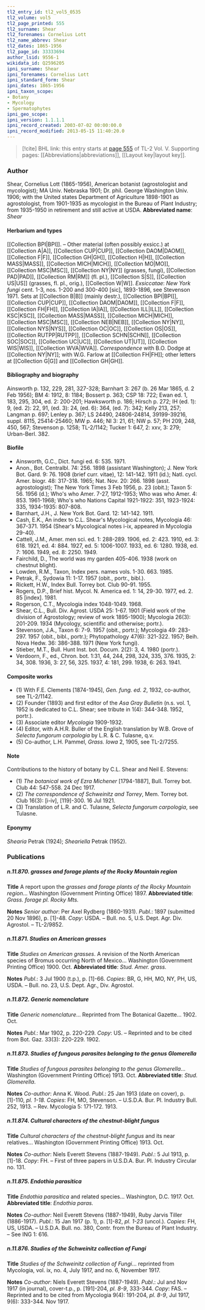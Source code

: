 ```yaml
---
tl2_entry_id: tl2_vol5_0535
tl2_volume: vol5
tl2_page_printed: 555
tl2_surname: Shear
tl2_forenames: Cornelius Lott
tl2_name_abbrev: Shear
tl2_dates: 1865-1956
tl2_page_id: 33333694
author_lsid: 9556-1
wikidata_id: Q2596205
ipni_surname: Shear
ipni_forenames: Cornelius Lott
ipni_standard_form: Shear
ipni_dates: 1865-1956
ipni_taxon_scope: 
- Botany
- Mycology
- Spermatophytes
ipni_geo_scope: 
ipni_version: 1.1.1.1
ipni_record_created: 2003-07-02 00:00:00.0
ipni_record_modified: 2013-05-15 11:40:20.0
---
```



> [!cite] BHL link: this entry starts at [page 555](https://www.biodiversitylibrary.org/page/33333694) of TL-2 Vol. V.
> Supporting pages: [[Abbreviations|abbreviations]], [[Layout key|layout key]].

### Author

Shear, Cornelius Lott (1865-1956), American botanist (agrostologist and mycologist); MA Univ. Nebraska 1901; Dr. phil. George Washington Univ. 1906; with the United states Department of Agriculture 1898-1901 as agrostologist, from 1901-1935 as mycologist in the Bureau of Plant Industry; from 1935-1950 in retirement and still active at USDA. 
**Abbreviated name**: *Shear*

#### Herbarium and types

[[Collection BPI|BPI]]. – Other material (often possibly exsicc.) at [[Collection A|A]], [[Collection CUP|CUP]], [[Collection DAOM|DAOM]], [[Collection F|F]], [[Collection GH|GH]], [[Collection H|H]], [[Collection MASS|MASS]], [[Collection MICH|MICH]], [[Collection MO|MO]], [[Collection MSC|MSC]], [[Collection NY|NY]] (grasses, fungi), [[Collection PAD|PAD]], [[Collection RM|RM]] (fl. pl.), [[Collection S|S]], [[Collection US|US]] (grasses, fl. pl., orig.), [[Collection W|W]].
*Exsiccatae*: *New York fungi* cent. 1-3, nos. 1-200 and 300-400 \[sic\], 1893-1896, see Stevenson 1971. Sets at [[Collection B|B]] (mainly destr.), [[Collection BPI|BPI]], [[Collection CUP|CUP]], [[Collection DAOM|DAOM]], [[Collection F|F]], [[Collection FH|FH]], [[Collection IA|IA]], [[Collection ILL|ILL]], [[Collection KSC|KSC]], [[Collection MASS|MASS]], [[Collection MICH|MICH]], [[Collection MSC|MSC]], [[Collection NEB|NEB]], [[Collection NY|NY]], [[Collection NYS|NYS]], [[Collection OC|OC]], [[Collection OS|OS]], [[Collection RUTPP|RUTPP]], [[Collection SCHN|SCHN]], [[Collection SOC|SOC]], [[Collection UC|UC]], [[Collection UT|UT]], [[Collection WIS|WIS]], [[Collection WVA|WVA]].
*Correspondence* with B.O. Dodge at [[Collection NY|NY]]; with W.G. Farlow at [[Collection FH|FH]]; other letters at [[Collection G|G]] and [[Collection GH|GH]].

#### Bibliography and biography

Ainsworth p. 132, 229, 281, 327-328; Barnhart 3: 267 (b. 26 Mar 1865, d. 2 Feb 1956); BM 4: 1912, 8: 1184; Bossert p. 363; CSP 18: 722; Ewan ed. 1, 183, 295, 304, ed. 2: 200-201; Hawksworth p. 186; Hirsch p. 272; IH (ed. 1): 9, (ed. 2): 22, 91, (ed. 3): 24, (ed. 6): 364, (ed. 7): 342; Kelly 213, 257; Langman p. 697; Lenley p. 367; LS 24490, 24806-24814, 39199-39216, suppl. 8115, 25414-25460; MW p. 446; NI 3: 21, 61; NW p. 57; PH 209, 248, 450, 567; Stevenson p. 1258; TL-2/1142; Tucker 1: 647, 2: xxv, 3: 279; Urban-Berl. 382.

#### Biofile

- Ainsworth, G.C., Dict. fungi ed. 6: 535. 1971.
- Anon., Bot. Centralbl. 74: 256. 1898 (assistant Washington); J. New York Bot. Gard. 9: 76. 1908 (brief curr. vitae), 12: 141-142. 1911 (id.); Natl. cycl. Amer. biogr. 48: 317-318. 1965; Nat. Nov. 20: 266. 1898 (asst. agrostologist); The New York Times 3 Feb 1956, p. 23 (obit.); Taxon 5: 56. 1956 (d.); Who's who Amer. 7-27, 1912-1953; Who was who Amer. 4: 853. 1961-1968; Who's who Nations Capital 1921-1922: 351, 1923-1924: 335, 1934-1935: 807-808.
- Barnhart, J.H., J. New York Bot. Gard. 12: 141-142. 1911.
- Cash, E.K., An index to C.L. Shear's Mycological notes, Mycologia 46: 367-371. 1954 (Shear's Mycological notes i-ix, appeared in Mycologia 29-40).
- Cattell, J.M., Amer. men sci. ed. 1: 288-289. 1906, ed. 2: 423. 1910, ed. 3: 618. 1921, ed. 4: 884. 1927, ed. 5: 1006-1007. 1933, ed. 6: 1280. 1938, ed. 7: 1606. 1949, ed. 8: 2250. 1949.
- Fairchild, D., The world was my garden 405-406. 1938 (work on chestnut blight).
- Lowden, R.M., Taxon, Index pers. names vols. 1-30. 663. 1985.
- Petrak, F., Sydowia 11: 1-17. 1957 (obit., portr., bibl.).
- Rickett, H.W., Index Bull. Torrey bot. Club 90-91. 1955.
- Rogers, D.P., Brief hist. Mycol. N. America ed. 1: 14, 29-30. 1977, ed. 2. 85 \[index\]. 1981.
- Rogerson, C.T., Mycologia index 1048-1049. 1968.
- Shear, C.L., Bull. Div. Agrost. USDA 25: 1-67. 1901 (Field work of the division of Agrostology; review of work 1895-1900); Mycologia 26(3): 201-209. 1934 (Mycology, scientific and otherwise; portr.).
- Stevenson, J.A., Taxon 6: 7-9. 1957 (obit., portr.); Mycologia 49: 283-297. 1957 (obit., bibl., portr.); Phytopathology 47(6): 321-322. 1957; Beih. Nova Hedw. 36: 386-388. 1971 (New York fungi).
- Stieber, M.T., Bull. Hunt Inst. bot. Docum. 2(2): 3, 4. 1980 (portr.).
- Verdoorn, F., ed., Chron. bot. 1:31, 44, 244, 298, 324, 335, 376. 1935, 2: 34, 308. 1936, 3: 27, 56, 325. 1937, 4: 181, 299. 1938, 6: 263. 1941.

#### Composite works

- (1) With F.E. Clements \[1874-1945\], *Gen. fung. ed. 2*, 1932, co-author, see TL-2/1142.
- (2) Founder (1893) and first editor of the *Asa Gray Bulletin* (n.s. vol. 1, 1952 is dedicated to C.L. Shear; see tribute in 1(4): 344-348. 1952, portr.).
- (3) Associate editor *Mycologia* 1909-1932.
- (4) Editor, with A.H.R. Buller of the English translation by W.B. Grove of *Selecta fungorum carpologia* by L.R. & C. Tulasne, q.v.
- (5) Co-author, L.H. Pammel, *Grass. Iowa* 2, 1905, see TL-2/7255.

#### Note

Contributions to the history of botany by C.L. Shear and Neil E. Stevens:
- (1) *The botanical work of Ezra Michener* \[1794-1887\], Bull. Torrey bot. Club 44: 547-558. 24 Dec 1917.
- (2) *The correspondence of Schweinitz and Torrey*, Mem. Torrey bot. Club 16(3): \[i-iv\], \[119\]-300. 16 Jul 1921.
- (3) Translation of L.R. and C. Tulasne, *Selecta fungorum carpologia*, see Tulasne.

#### Eponymy

*Shearia* Petrak (1924); *Sheariella* Petrak (1952).

### Publications

##### n.11.870. grasses and forage plants of the Rocky Mountain region

**Title**
A report upon the *grasses and forage plants of the Rocky Mountain region*... Washington (Government Printing Office) 1897.
**Abbreviated title**: *Grass. forage pl. Rocky Mts.*

**Notes**
*Senior author*: Per Axel Rydberg (1860-1931).
*Publ*.: 1897 (submitted 20 Nov 1896), p. \[1\]-48. *Copy*: USDA. – Bull. no. 5, U.S. Dept. Agr. Div. Agrostol. – TL-2/9852.

##### n.11.871. Studies on American grasses

**Title**
*Studies on American grasses*. A revision of the North American species of Bromus occurring North of Mexico... Washington (Government Printing Office) 1900. Oct.
**Abbreviated title**: *Stud. Amer. grass.*

**Notes**
*Publ*.: 3 Jul 1900 (t.p.), p. \[1\]-66. *Copies*: BR, G, HH, MO, NY, PH, US, USDA. – Bull. no. 23, U.S. Dept. Agr., Div. Agrostol.

##### n.11.872. Generic nomenclature

**Title**
*Generic nomenclature*... Reprinted from The Botanical Gazette... 1902. Oct.

**Notes**
*Publ*.: Mar 1902, p. 220-229. *Copy*: US. – Reprinted and to be cited from Bot. Gaz. 33(3): 220-229. 1902.

##### n.11.873. Studies of fungous parasites belonging to the genus Glomerella

**Title**
*Studies of fungous parasites belonging to the genus Glomerella*... Washington (Government Printing Office) 1913. Oct.
**Abbreviated title**: *Stud. Glomerella*.

**Notes**
*Co-author*: Anna K. Wood.
*Publ*.: 25 Jan 1913 (date on cover), p. \[1\]-110, *pl. 1-18. Copies*: FH, MO, Stevenson. – U.S.D.A. Bur. Pl. Industry Bull. 252, 1913. – Rev. Mycologia 5: 171-172. 1913.

##### n.11.874. Cultural characters of the chestnut-blight fungus

**Title**
*Cultural characters of the chestnut-blight fungus* and its near relatives... Washington (Government Printing Office) 1913. Oct.

**Notes**
*Co-author*: Niels Everett Stevens (1887-1949).
*Publ*.: 5 Jul 1913, p. \[1\]-18. *Copy*: FH. – First of three papers in U.S.D.A. Bur. Pl. Industry Circular no. 131.

##### n.11.875. Endothia parasitica

**Title**
*Endothia parasitica* and related species... Washington, D.C. 1917. Oct.
**Abbreviated title**: *Endothia paras.*

**Notes**
*Co-author*: Neil Everett Stevens (1887-1949), Ruby Jarvis Tiller (1886-1917).
*Publ*.: 15 Jan 1917 (p. 1), p. \[1\]-82, *pl. 1-23* (uncol.). *Copies*: FH, US, USDA. – U.S.D.A. Bull. no. 380, Contr. from the Bureau of Plant Industry. – See ING 1: 616.

##### n.11.876. Studies of the Schweinitz collection of Fungi

**Title**
*Studies of the Schweinitz collection of Fungi*... reprinted from Mycologia, vol. ix, no. 4, July 1917, and no. 6, November 1917.

**Notes**
*Co-author*: Niels Everett Stevens (1887-1949).
*Publ*.: Jul and Nov 1917 (in journal), cover-t.p., p. \[191\]-204, *pl. 8-9*, 333-344. *Copy*: FAS. – Reprinted and to be cited from Mycologia 9(4): 191-204, *pl. 8-9*, Jul 1917, 9(6): 333-344. Nov 1917.

